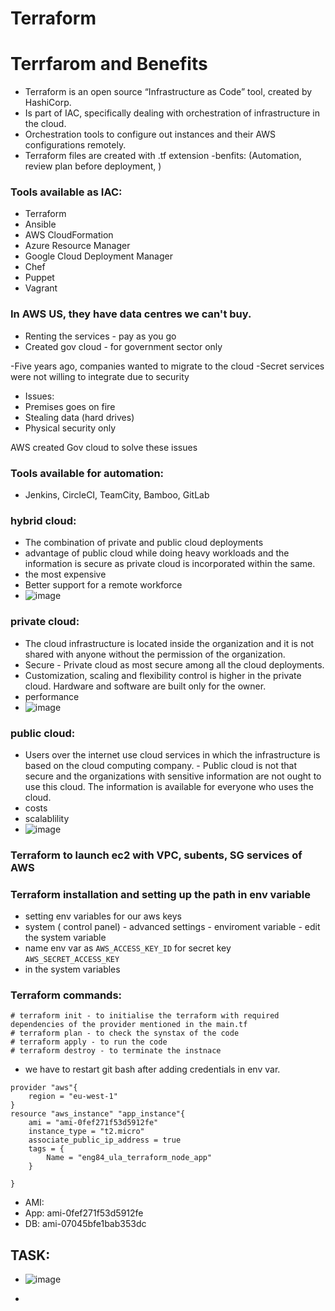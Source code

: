 # Terraform


# Terrfarom and Benefits
- Terraform is an open source “Infrastructure as Code” tool, created by HashiCorp.
- Is part of IAC, specifically dealing with orchestration of infrastructure in the cloud.
- Orchestration tools to configure out instances and their AWS configurations remotely.
- Terraform files are created with .tf extension
-benfits: (Automation, review plan before deployment, )

### Tools available as IAC:
- Terraform
- Ansible
- AWS CloudFormation
- Azure Resource Manager
- Google Cloud Deployment Manager
- Chef
- Puppet
- Vagrant


### In AWS US, they have data centres we can't buy.
- Renting the services - pay as you go
- Created gov cloud - for government sector only

-Five years ago, companies wanted to migrate to the cloud
-Secret services were not willing to integrate due to security

- Issues:
- Premises goes on fire
- Stealing data (hard drives)
- Physical security only

AWS created Gov cloud to solve these issues
### Tools available for automation:
- Jenkins, CircleCI, TeamCity, Bamboo, GitLab


### hybrid cloud:
- The combination of private and public cloud deployments  
- advantage of public cloud while doing heavy workloads and the information is secure as private cloud is incorporated within the same.
- the most expensive
- Better support for a remote workforce
- ![image](https://user-images.githubusercontent.com/47173937/117793239-f18c7880-b243-11eb-8e91-de5c5024e74a.png)

### private cloud:
- The cloud infrastructure is located inside the organization and it is not shared with anyone without the permission of the organization. 
- Secure - Private cloud as most secure among all the cloud deployments.
- Customization, scaling and flexibility control is higher in the private cloud. Hardware and software are built only for the owner.
- performance
- ![image](https://user-images.githubusercontent.com/47173937/117797403-e20f2e80-b247-11eb-9f3d-bece94562b5b.png)

### public cloud:
- Users over the internet use cloud services in which the infrastructure is based on the cloud computing company. - Public cloud is not that secure and the organizations with sensitive information are not ought to use this cloud. The information is available for everyone who uses the cloud.
- costs
- scalablility
- ![image](https://user-images.githubusercontent.com/47173937/117797453-f4896800-b247-11eb-9445-0c661860207b.png)


### Terraform to launch ec2 with VPC, subents, SG services of AWS

### Terraform installation and setting up the path in env variable
- setting env variables for our aws keys
- system ( control panel) - advanced settings - enviroment variable - edit the system variable 
- name env var as `AWS_ACCESS_KEY_ID` for secret key `AWS_SECRET_ACCESS_KEY` 
- in the system variables


### Terraform commands:
```
# terraform init - to initialise the terraform with required dependencies of the provider mentioned in the main.tf
# terraform plan - to check the synstax of the code
# terraform apply - to run the code
# terraform destroy - to terminate the instnace
```

- we have to restart git bash after adding credentials in env var. 

```
provider "aws"{
	region = "eu-west-1"
} 
resource "aws_instance" "app_instance"{
	ami = "ami-0fef271f53d5912fe"
	instance_type = "t2.micro"
	associate_public_ip_address = true
	tags = {
		Name = "eng84_ula_terraform_node_app"
	}

}
```

- AMI:
- App:   ami-0fef271f53d5912fe
- DB:    ami-07045bfe1bab353dc


## TASK:
- ![image](https://user-images.githubusercontent.com/47173937/117986835-e152c700-b331-11eb-82d2-4975e1ff5934.png)

- 

